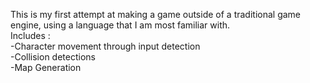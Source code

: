 This is my first attempt at making a game outside of a traditional game engine, using a language that I am most familiar with.\
Includes :  
  -Character movement through input detection   
  -Collision detections  
  -Map Generation  
